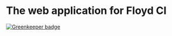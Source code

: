 # The web application for Floyd CI

[![Greenkeeper badge](https://badges.greenkeeper.io/floyd-ci/floyd-web.svg)](https://greenkeeper.io/)

